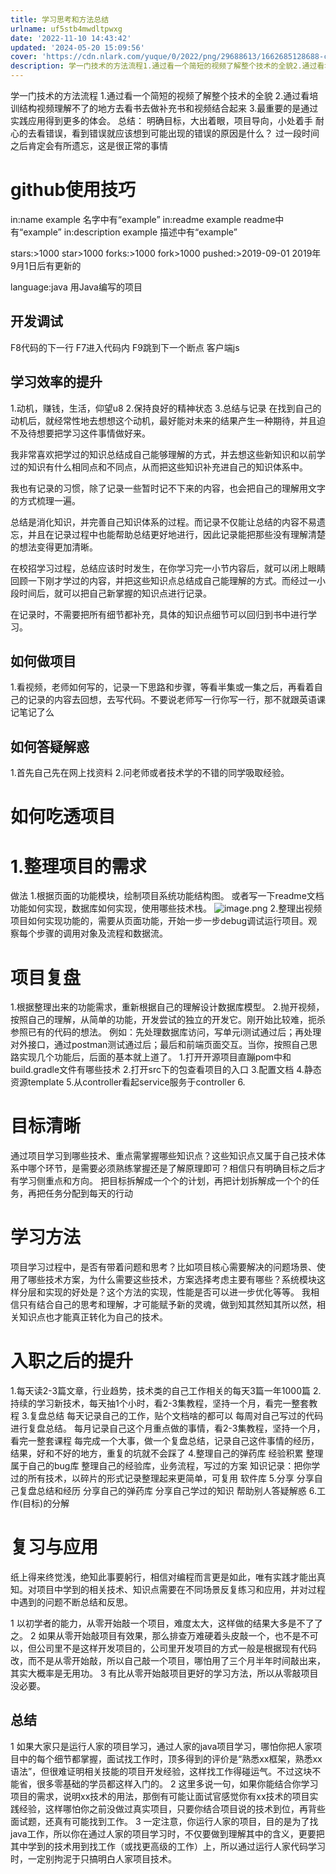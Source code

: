 ```yaml
---
title: 学习思考和方法总结
urlname: uf5stb4mwdltpwxg
date: '2022-11-10 14:43:42'
updated: '2024-05-20 15:09:56'
cover: 'https://cdn.nlark.com/yuque/0/2022/png/29688613/1662685128688-c2ced6c3-e304-4bf9-b237-9f5cd1d9e04b.png'
description: 学一门技术的方法流程1.通过看一个简短的视频了解整个技术的全貌2.通过看培训结构视频理解不了的地方去看书去做补充书和视频结合起来3.最重要的是通过实践应用得到更多的体会。      总结：明确目标，大出着眼，项目导向，小处着手耐心的去看错误，看到错误就应该想到可能出现的错误的原因是什么？过一段...
---
```

学一门技术的方法流程
1.通过看一个简短的视频了解整个技术的全貌
2.通过看培训结构视频理解不了的地方去看书去做补充书和视频结合起来
3.最重要的是通过实践应用得到更多的体会。
      总结：
明确目标，大出着眼，项目导向，小处着手
耐心的去看错误，看到错误就应该想到可能出现的错误的原因是什么？
过一段时间之后肯定会有所遗忘，这是很正常的事情

# github使用技巧
in:name example		名字中有“example”
in:readme example		readme中有“example”
in:description example	描述中有“example”

stars:>1000		star>1000
forks:>1000		fork>1000
pushed:>2019-09-01		2019年9月1日后有更新的

language:java		用Java编写的项目
## 开发调试
F8代码的下一行
F7进入代码内
F9跳到下一个断点
客户端js
## 学习效率的提升
1.动机，赚钱，生活，仰望u8
2.保持良好的精神状态
3.总结与记录
在找到自己的动机后，就经常性地去想想这个动机，最好能对未来的结果产生一种期待，并且迫不及待想要把学习这件事情做好来。

我非常喜欢把学过的知识总结成自己能够理解的方式，并去想这些新知识和以前学过的知识有什么相同点和不同点，从而把这些知识补充进自己的知识体系中。

我也有记录的习惯，除了记录一些暂时记不下来的内容，也会把自己的理解用文字的方式梳理一遍。

总结是消化知识，并完善自己知识体系的过程。而记录不仅能让总结的内容不易遗忘，并且在记录过程中也能帮助总结更好地进行，因此记录能把那些没有理解清楚的想法变得更加清晰。

在校招学习过程，总结应该时时发生，在你学习完一小节内容后，就可以闭上眼睛回顾一下刚才学过的内容，并把这些知识点总结成自己能理解的方式。而经过一小段时间后，就可以把自己新掌握的知识点进行记录。

在记录时，不需要把所有细节都补充，具体的知识点细节可以回归到书中进行学习。
## 如何做项目
1.看视频，老师如何写的，记录一下思路和步骤，等看半集或一集之后，再看着自己的记录的内容去回想，去写代码。不要说老师写一行你写一行，那不就跟英语课记笔记了么
## 如何答疑解惑
1.首先自己先在网上找资料
2.问老师或者技术学的不错的同学吸取经验。
# 如何吃透项目
# 1.整理项目的需求
做法
1.根据页面的功能模块，绘制项目系统功能结构图。
或者写一下readme文档功能如何实现，数据库如何实现，使用哪些技术栈。
![image.png](https://raw.githubusercontent.com/choodsire666/blog-img/main/6d42ba273e85331e242efd9e2c03851c.png)
2.整理出视频项目如何实现功能的，需要从页面功能，开始一步一步debug调试运行项目。观察每个步骤的调用对象及流程和数据流。
# 项目复盘
1.根据整理出来的功能需求，重新根据自己的理解设计数据库模型。
2.抛开视频，按照自己的理解，从简单的功能，开发尝试的独立的开发它。刚开始比较难，扼杀参照已有的代码的想法。
例如：先处理数据库访问，写单元i测试通过后；再处理对外接口，通过postman测试通过后；最后和前端页面交互。当你，按照自己思路实现几个功能后，后面的基本就上道了。
1.打开开源项目直蹦pom中和build.gradle文件有哪些技术
2.打开src下的包查看项目的入口
3.配置文档
4.静态资源template
5.从controller看起service服务于controller
6.
# 目标清晰
通过项目学习到哪些技术、重点需掌握哪些知识点？这些知识点又属于自己技术体系中哪个环节，是需要必须熟练掌握还是了解原理即可？相信只有明确目标之后才有学习侧重点和方向。
把目标拆解成一个个的计划，再把计划拆解成一个个的任务，再把任务分配到每天的行动

# 学习方法
项目学习过程中，是否有带着问题和思考？比如项目核心需要解决的问题场景、使用了哪些技术方案，为什么需要这些技术，方案选择考虑主要有哪些？系统模块这样分层和实现的好处是？这个方法的实现，性能是否可以进一步优化等等。
我相信只有结合自己的思考和理解，才可能赋予新的灵魂，做到知其然知其所以然，相关知识点也才能真正转化为自己的技术。
# 入职之后的提升
1.每天读2-3篇文章，行业趋势，技术类的自己工作相关的每天3篇一年1000篇
2.持续的学习新技术，每天抽1个小时，看2-3集教程，坚持一个月，看完一整套教程
3.复盘总结
每天记录自己的工作，贴个文档啥的都可以
每周对自己写过的代码进行复盘总结。
每月记录自己这个月重点做的事情，看2-3集教程，坚持一个月，看完一整套课程
每完成一个大事，做一个复盘总结，记录自己这件事情的经历，结果，好和不好的地方，重复的坑就不会踩了
4.整理自己的弹药库
经验积累
整理属于自己的bug库
整理自己的经验库，业务流程，写过的方案
知识记录：把你学过的所有技术，以碎片的形式记录整理起来更简单，可复用
软件库
5.分享
分享自己复盘总结和经历
分享自己的弹药库
分享自己学过的知识
帮助别人答疑解惑
6.工作(目标)的分解




# 复习与应用
纸上得来终觉浅，绝知此事要躬行，相信对编程而言更是如此，唯有实践才能出真知。对项目中学到的相关技术、知识点需要在不同场景反复练习和应用，并对过程中遇到的问题不断总结和反思。

1 以初学者的能力，从零开始敲一个项目，难度太大，这样做的结果大多是不了了之。
2 如果从零开始敲项目有效果，那么排查万难硬着头皮敲一个，也不是不可以，但公司里不是这样开发项目的，公司里开发项目的方式一般是根据现有代码改，而不是从零开始敲，所以自己敲一个项目，哪怕用了三个月半年时间敲出来，其实大概率是无用功。
3 有比从零开始敲项目更好的学习方法，所以从零敲项目没必要。
## 总结
1 如果大家只是运行人家的项目学习，通过人家的java项目学习，哪怕你把人家项目中的每个细节都掌握，面试找工作时，顶多得到的评价是“熟悉xx框架，熟悉xx语法”，但很难证明相关技能的项目开发经验，这样找工作得碰运气。不过这块不能省，很多零基础的学员都这样入门的。
2 这里多说一句，如果你能结合你学习项目的需求，说明xx技术的用法，那倒有可能让面试官感觉你有xx技术的项目实践经验，这样哪怕你之前没做过真实项目，只要你结合项目说的技术到位，再背些面试题，还真有可能找到工作。
3 一定注意，你运行人家的项目，目的是为了找java工作，所以你在通过人家的项目学习时，不仅要做到理解其中的含义，更要把其中学到的技术用到找工作（或找更高级的工作）上，所以通过运行人家代码学习时，一定别拘泥于只搞明白人家项目技术。





